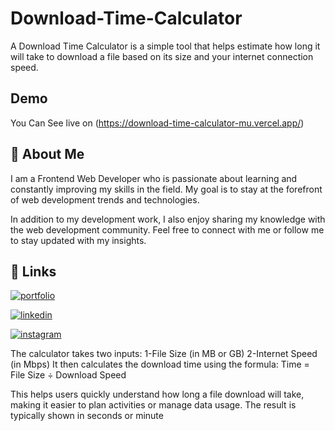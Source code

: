 # Download-Time-Calculator
A Download Time Calculator is a simple tool that helps estimate how long it will take to download a file based on its size and your internet connection speed.


## Demo

You Can See live on  (https://download-time-calculator-mu.vercel.app/)


## 🚀 About Me
I am a Frontend Web Developer who is passionate about learning and constantly improving my skills in the field. My goal is to stay at the forefront of web development trends and technologies.

In addition to my development work, I also enjoy sharing my knowledge with the web development community. Feel free to connect with me or follow me to stay updated with my insights.



## 🔗 Links
[![portfolio](https://img.shields.io/badge/my_portfolio-000?style=for-the-badge&logo=ko-fi&logoColor=white)](https://myprotfolio-lc3a.vercel.app/)

[![linkedin](https://img.shields.io/badge/linkedin-0A66C2?style=for-the-badge&logo=linkedin&logoColor=white)](https://www.linkedin.com/in/ankush-rai-40969216a?)

[![instagram](https://img.shields.io/badge/instagram-1DA1F2?style=for-the-badge&logo=instagram&logoColor=white)](https://www.instagram.com/_ankushrai_/)




The calculator takes two inputs:
1-File Size (in MB or GB)
2-Internet Speed (in Mbps)
   It then calculates the download time using the formula:
   Time = File Size ÷ Download Speed

This helps users quickly understand how long a file download will take, making it easier to plan activities or manage data usage.
The result is typically shown in seconds or minute
